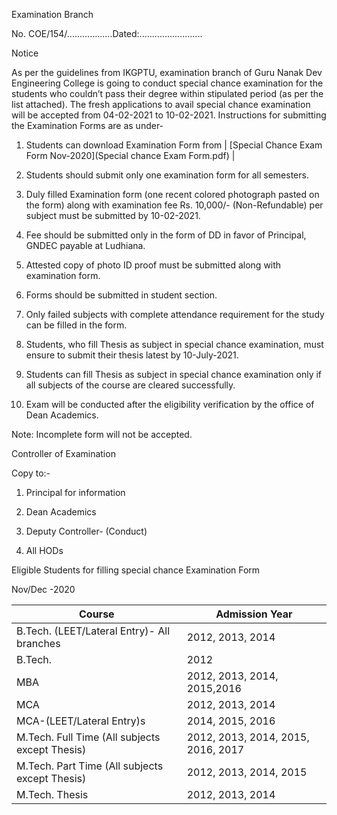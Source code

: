 Examination Branch

No. COE/154/..................Dated:.........................

Notice

As per the guidelines from IKGPTU, examination branch of Guru Nanak Dev Engineering College is going to conduct special chance examination for the students who couldn’t pass their degree within stipulated period (as per the list attached). The fresh applications to avail special chance examination will be accepted from 04-02-2021 to 10-02-2021. Instructions for submitting the Examination Forms are as under-

1.	Students can download Examination Form from | [Special Chance Exam Form Nov-2020](Special chance Exam Form.pdf) |

2.	Students should submit only one examination form for all semesters.

3.	Duly filled Examination form (one recent colored photograph pasted on the form) along with examination fee Rs. 10,000/- (Non-Refundable) per subject must be submitted by 10-02-2021.

4.	Fee should be submitted only in the form of DD in favor of Principal, GNDEC payable at Ludhiana.

5.	Attested copy of photo ID proof must be submitted along with examination form.

6.	Forms should be submitted in student section.

7.	Only failed subjects with complete attendance requirement for the study can be filled in the form.

8.	Students, who fill Thesis as subject in special chance examination, must ensure to submit their thesis latest by 10-July-2021.

9.	Students can fill Thesis as subject in special chance examination only if all subjects of the course are cleared successfully.

10.	Exam will be conducted after the eligibility verification by the office of Dean Academics.

Note: Incomplete form will not be accepted.


Controller of Examination

Copy to:-

1.	Principal for information

2.	Dean Academics

3.	Deputy Controller- (Conduct)

4.	All HODs


Eligible Students for filling special chance Examination Form

Nov/Dec -2020

| Course                                         | Admission Year                     |
| ---------------------------------------------- | ---------------------------------- |
| B.Tech. (LEET/Lateral Entry)- All branches     | 2012, 2013, 2014                   |
| B.Tech.                                        | 2012                               |
| MBA                                            | 2012, 2013, 2014, 2015,2016        |
| MCA                                            | 2012, 2013, 2014                   |
| MCA-(LEET/Lateral Entry)s                      | 2014, 2015, 2016                   |
| M.Tech. Full Time (All subjects except Thesis) | 2012, 2013, 2014, 2015, 2016, 2017 |
| M.Tech. Part Time (All subjects except Thesis) | 2012, 2013, 2014, 2015             |
| M.Tech. Thesis                                 | 2012, 2013, 2014                   |
